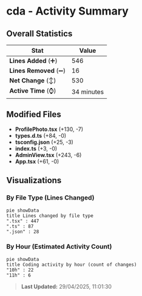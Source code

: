 # cda - Activity Summary 

## Overall Statistics

| Stat                   | Value                                                             |
| ---------------------- | ----------------------------------------------------------------- |
| **Lines Added** (➕)   | 546                                          |
| **Lines Removed** (➖) | 16                                        |
| **Net Change** (↕)    | 530                |
| **Active Time** (⌚)   | 34 minutes |


## Modified Files
- **ProfilePhoto.tsx** (+130, -7)
- **types.d.ts** (+84, -0)
- **tsconfig.json** (+25, -3)
- **index.ts** (+3, -0)
- **AdminView.tsx** (+243, -6)
- **App.tsx** (+61, -0)

## Visualizations

### By File Type (Lines Changed)

```mermaid
pie showData
title Lines changed by file type
".tsx" : 447
".ts" : 87
".json" : 28
```

### By Hour (Estimated Activity Count)

```mermaid
pie showData
title Coding activity by hour (count of changes)
"10h" : 22
"11h" : 6
```


> **Last Updated:** 29/04/2025, 11:01:30